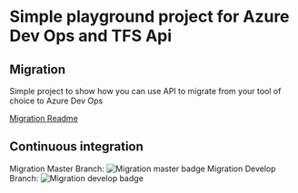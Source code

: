 # Simple playground project for Azure Dev Ops and TFS Api

## Migration

Simple project to show how you can use API to migrate from your tool of choice to Azure Dev Ops

[Migration Readme](Migration/readme.md)

## Continuous integration

Migration Master Branch: ![Migration master badge](https://dev.azure.com/gianmariaricci/CourseExamples/_apis/build/status/Standard%20CI?branchName=master)
Migration Develop Branch: ![Migration develop badge](https://dev.azure.com/gianmariaricci/CourseExamples/_apis/build/status/Standard%20CI?branchName=develop)
